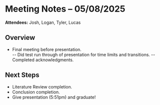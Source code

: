 # Meeting Notes – 05/08/2025
**Attendees:** Josh, Logan, Tyler, Lucas

## Overview
- Final meeting before presentation.   
-- Did test run through of presentation for time limits and transitions.
-- Completed acknowledgments.   
## Next Steps
- Literature Review completion.    
- Conclusion completion.    
- Give presentation (5:51pm) and graduate!
